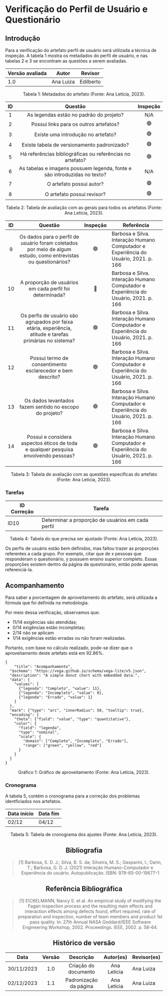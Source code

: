 # Verificação do Perfil de Usuário e Questionário

## Introdução

Para a verificação do artefato perfil de usuário será utilizada a técnica de inspeção. A tabela 1 mostra os metadados do perfil de usuário, e nas tabelas 2 e 3 se encontram as questões a serem avaliadas.

<center>

| Versão avaliada | Autor  | Revisor       |
| --------------- | ------ | ------------- |
| 1.0             | Ana Luiza | Edilberto |

</center>
<div style="text-align: center">
<p> Tabela 1: Metadados do artefato (Fonte: Ana Letícia, 2023). </p>
</div>


| ID  |                                 Questão                                  | Inspeção |
| :-: | :----------------------------------------------------------------------: | :------: | 
|  1  |                 As legendas estão no padrão do projeto?                  |    N/A    |                                                                              
|  2  |                  Possui links para os outros artefatos?                  |   🟢    |                                                                              
|  3  |                    Existe uma introdução no artefato?                    |    🟢    |    
|  4  |               Existe tabela de versionamento padronizado?                |    🟢    |                                                                              
|  5  |        Há referências bibliográficas ou referências no artefato?         |    🟢    |  
|  6  | As tabelas e imagens possuem legenda, fonte e são introduzidas no texto? |    N/A    |                                   
|  7  |                         O artefato possui autor?                         |    🟢    |                                                                              
|  8  |                        O artefato possui revisor?                        |    🟢    |                                                                              

<div style="text-align: center">
<p> Tabela 2: Tabela de avaliação com as gerais para todos os artefatos (Fonte: Ana Letícia, 2023). </p>
</div>

| ID  |                                                    Questão                                                     | Inspeção  | Referência |
| :-: | :------------------------------------------------------------------------------------------------------------: | :------:  | ---------------------------------
| 9  | Os dados para o perfil de usuário foram coletados por meio de algum estudo, como entrevistas ou questionários? |    🟢                                          | Barbosa e Silva. Interação Humano Computador e Experiência do Usuário, 2021. p. 166|
| 10  |                            A proporção de usuários em cada perfil foi determinada?                             |    🔴     | Barbosa e Silva. Interação Humano Computador e Experiência do Usuário, 2021. p. 166 |
| 11  |   Os perfis de usuário são agrupados por faixa etária, experiência, atitude e tarefas primárias no sistema?    |    🟢     | Barbosa e Silva. Interação Humano Computador e Experiência do Usuário, 2021. p. 166 |
| 12  |                           Possui termo de consentimento esclarecedor e bem descrito?                           |    🟢                                          | Barbosa e Silva. Interação Humano Computador e Experiência do Usuário, 2021. p. 166 |
| 13  |                            Os dados levantados fazem sentido no escopo do projeto?                             |    🟢                                          | Barbosa e Silva. Interação Humano Computador e Experiência do Usuário, 2021. p. 166 | 
| 14  |               Possui e considera aspectos éticos de toda e qualquer pesquisa envolvendo pessoas?               |    🟢                                         | Barbosa e Silva. Interação Humano Computador e Experiência do Usuário, 2021. p. 166 |

<div style="text-align: center">
<p> Tabela 3: Tabela de avaliação com as questões específicas do artefato (Fonte: Ana Letícia, 2023). </p>
</div>

### Tarefas

| ID Correção | Tarefa         |
| ------------- | -------------- |
| ID10          | Determinar a proporção de usuários em cada perfil     |

<div style="text-align: center">
<p> Tabela 4: Tabela do que precisa ser ajustado (Fonte: Ana Letícia, 2023). </p>
</div>


Os perfis de usuário estão bem definidos, mas faltou trazer as proporções referentes a cada grupo. Por exemplo, citar que de x pessoas que responderam o questionário, y possuem ensino superior completo. Essas proporções existem dentro da página de questionário, então pode apenas referenciá-la. 

## Acompanhamento

Para saber a porcentagem de aproveitamento do artefato, será utilizada a fórmula que foi definida na metodologia.

Por meio dessa verificação, observamos que:

- 11/14 exigências são atendidas;
- 0/14 exigências estão incompletas;
- 2/14 não se aplicam
- 1/14 exigências estão erradas ou não foram realizadas.

Portanto, com base no cálculo realizado, pode-se dizer que o aproveitamento deste artefato está em 92.86%.

```vegalite
{
    "title": "Acompanhamento",
  "$schema": "https://vega.github.io/schema/vega-lite/v5.json",
  "description": "A simple donut chart with embedded data.",
  "data": {
    "values": [
      {"legenda": "Completo", "value": 11},
      {"legenda": "Incompleto", "value": 0},
      {"legenda": "Errado", "value": 1}
    ]
  },
  "mark": {"type": "arc", "innerRadius": 50, "tooltip": true},
  "encoding": {
    "theta": {"field": "value", "type": "quantitative"},
    "color": {
      "field": "legenda",
      "type": "nominal",
      "scale": {
        "domain": ["Completo", "Incompleto", "Errado"],
        "range": ["green", "yellow", "red"]
      }
    }
  }
}
```

<div style="text-align: center">
<p> Gráfico 1: Gráfico de aproveitamento (Fonte: Ana Letícia, 2023). </p>
</div>

### Cronograma

A tabela 5, contém o cronograma para a correção dos problemas identficiados nos artefatos.

<center>

| Data início | Data fim |
| ------------ | -------- |
| 02/12        | 04/12    |

<div style="text-align: center">
<p> Tabela 5: Tabela de cronograma dos ajustes (Fonte: Ana Letícia, 2023). </p>
</div>


## Bibliografia

>[1] Barbosa, S. D. J.; Silva, B. S. da; Silveira, M. S.; Gasparini, I.; Darin, T.; Barbosa, G. D. J. (2021)
Interação Humano-Computador e Experiência do usuário. Autopublicação. ISBN: 978-65-00-19677-1

## Referência Bibliográfica 

>[1] EICKELMANN, Nancy S. et al. An empirical study of modifying the Fagan inspection process and the resulting main effects and interaction effects among defects found, effort required, rate of preparation and inspection, number of team members and product 1st pass quality. In: 27th Annual NASA Goddard/IEEE Software Engineering Workshop, 2002. Proceedings. IEEE, 2002. p. 58-64.

## Histórico de versão

|    Data    | Versão |         Descrição         |    Autor(es)     |  Revisor(es)
| :--------: | :----: | :-----------------------: | :--------------: |  ---------------
| 30/11/2023 |  1.0   |   Criação do documento    | Ana Letícia      |  Ana Luiza
|02/12/2023  |   1.1  |   Padronização da página  | Ana Letícia      |  Ana Luiza